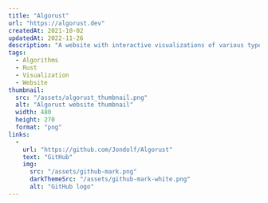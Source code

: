 ```yaml
---
title: "Algorust"
url: "https://algorust.dev"
createdAt: 2021-10-02
updatedAt: 2022-11-26
description: "A website with interactive visualizations of various types of algorithms, like sorting and pathfinding algorithms. The entire projects is primarily built with Rust using the [Yew web framework](https://yew.rs)."
tags:
  - Algorithms
  - Rust
  - Visualization
  - Website
thumbnail:
  src: "/assets/algorust_thumbnail.png"
  alt: "Algorust website thumbnail"
  width: 480
  height: 270
  format: "png"
links:
  -
    url: "https://github.com/Jondolf/Algorust"
    text: "GitHub"
    img:
      src: "/assets/github-mark.png"
      darkThemeSrc: "/assets/github-mark-white.png"
      alt: "GitHub logo"
---
```

